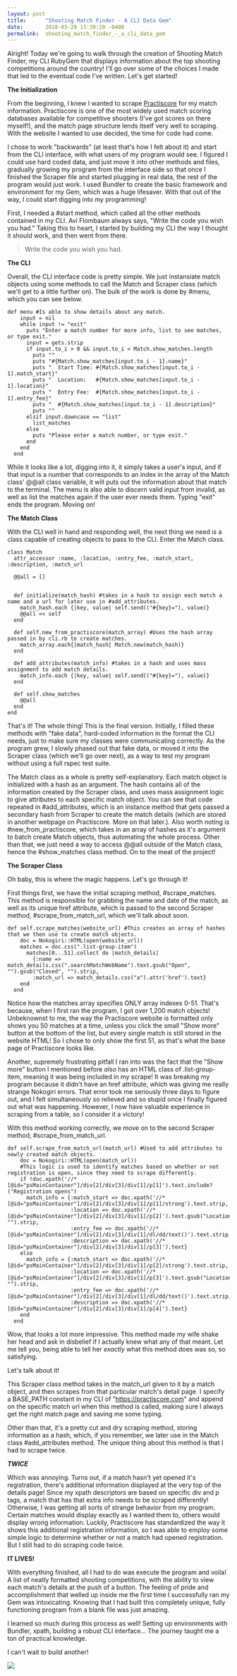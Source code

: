 ```yaml
---
layout: post
title:      "Shooting Match Finder - A CLI Data Gem"
date:       2018-03-29 13:39:20 -0400
permalink:  shooting_match_finder_-_a_cli_data_gem
---
```



Alright! Today we're going to walk through the creation of Shooting Match Finder, my CLI RubyGem that displays information about the top shooting competitions around the country! I'll go over some of the choices I made that led to the eventual code I've written. Let's get started!

**The Initialization**

From the beginning, I knew I wanted to scrape [Practiscore](http://practiscore.com/search/matches) for my match information. Practiscore is one of the most widely used match scoring databases available for competitive shooters (I've got scores on there myself!), and the match page structure lends itself very well to scraping. With the website I wanted to use decided, the time for code had come.

I chose to work "backwards" (at least that's how I felt about it) and start from the CLI interface, with what users of my program would see. I figured I could use hard coded data, and just move it into other methods and files, gradually growing my program from the interface side so that once I finished the Scraper file and started plugging in real data, the rest of the program would just work. I used Bundler to create the basic framework and environment for my Gem, which was a huge lifesaver. With that out of the way, I could start digging into my programming!

First, I needed a #start method, which called all the other methods contained in my CLI. Avi Flombaum always says, "Write the code you wish you had." Taking this to heart, I started by building my CLI the way I thought it should work, and then went from there.

> Write the code you wish you had.

**The CLI**

Overall, the CLI interface code is pretty simple. We just instansiate match objects using some methods to call the Match and Scraper class (which we'll get to a little further on). The bulk of the work is done by #menu, which you can see below.

```
def menu #Is able to show details about any match.
    input = nil
    while input != "exit"
      puts "Enter a match number for more info, list to see matches, or type exit."
      input = gets.strip
      if input.to_i > 0 && input.to_i < Match.show_matches.length
        puts ""
        puts "#{Match.show_matches[input.to_i - 1].name}"
        puts "  Start Time: #{Match.show_matches[input.to_i - 1].match_start}"
        puts "  Location:   #{Match.show_matches[input.to_i - 1].location}"
        puts "  Entry Fee:  #{Match.show_matches[input.to_i - 1].entry_fee}"
        puts "  #{Match.show_matches[input.to_i - 1].description}"
        puts ""
      elsif input.downcase == "list"
        list_matches
      else
        puts "Please enter a match number, or type exit."
      end
    end
  end
```
While it looks like a lot, digging into it, it simply takes a user's input, and if that input is a number that corresponds to an index in the array of the Match class' @@all class variable, it will puts out the information about that match to the terminal. The menu is also able to discern valid input from invalid, as well as list the matches again if the user ever needs them. Typing "exit" ends the program. Moving on!

**The Match Class**

With the CLI well in hand and responding well, the next thing we need is a class capable of creating objects to pass to the CLI. Enter the Match class.

```
class Match
  attr_accessor :name, :location, :entry_fee, :match_start, :description, :match_url

  @@all = []


  def initialize(match_hash) #takes in a hash to assign each match a name and a url for later use in #add_attributes.
    match_hash.each {|key, value| self.send(("#{key}="), value)}
    @@all << self
  end

  def self.new_from_practiscore(match_array) #Uses the hash array passed in by cli.rb to create matches.
    match_array.each{|match_hash| Match.new(match_hash)}
  end

  def add_attributes(match_info) #takes in a hash and uses mass assignment to add match details.
    match_info.each {|key, value| self.send(("#{key}="), value)}
  end

  def self.show_matches
    @@all
  end
end
```
That's it! The whole thing! This is the final version. Initially, I filled these methods with "fake data", hard-coded information in the format the CLI needs, just to make sure my classes were communicating correctly. As the program grew, I slowly phased out that fake data, or moved it into the Scraper class (which we'll go over next), as a way to test my program without using a full rspec test suite.  

The Match class as a whole is pretty self-explanatory. Each match object is initialized with a hash as an argument. The hash contains all of the information created by the Scraper class, and uses mass assignment logic to give attributes to each specific match object. You can see that code repeated in #add_attributes, which is an instance method that gets passed a secondary hash from Scraper to create the match details (which are stored in another webpage on Practiscore. More on that later.). Also worth noting is #new_from_practiscore, which takes in an array of hashes as it's argument to batch create Match objects, thus automating the whole process. Other than that, we just need a way to access @@all outside of the Match class, hence the #show_matches class method. On to the meat of the project!

**The Scraper Class**

Oh baby, this is where the magic happens. Let's go through it! 

First things first, we have the initial scraping method, #scrape_matches. This method is responsible for grabbing the name and date of the match, as well as its unique href attribute, which is passed to the second Scraper method, #scrape_from_match_url, which we'll talk about soon.

```
def self.scrape_matches(website_url) #This creates an array of hashes that we then use to create match objects.
    doc = Nokogiri::HTML(open(website_url))
    matches = doc.css(".list-group-item")
      matches[0...51].collect do |match_details|
        {:name => match_details.css(".searchMatchWebName").text.gsub("Open", "").gsub("Closed", "").strip,
        :match_url => match_details.css("a").attr('href').text}
    end
  end
```

Notice how the matches array specifies ONLY array indexes 0-51. That's because, when I first ran the program, I got over 1,200 match objects! Unbeknownst to me, the way the Practiscore website is formatted only shows you 50 matches at a time, unless you click the small "Show more" button at the bottom of the list, but every single match is still stored in the website HTML! So I chose to only show the first 51, as that's what the base page of Practiscore looks like.
	
Another, supremely frustrating pitfall I ran into was the fact that the "Show more" button I mentioned before *also* has an HTML class of .list-group-item, meaning it was being included in my scrape! It was breaking my program because it didn't have an href attribute, which was giving me really strange Nokogiri errors. That error took me seriously three days to figure out, and I felt simultaneously so relieved and so stupid once I finally figured out what was happening. However, I now have valuable experience in scraping from a table, so I consider it a victory!
	
With this method working correctly, we move on to the second Scraper method, #scrape_from_match_url.

```
def self.scrape_from_match_url(match_url) #Used to add attributes to newly created match objects.
    doc = Nokogiri::HTML(open(match_url))
    #This logic is used to identify matches based on whether or not registration is open, since they need to scrape differently.
    if !doc.xpath('//*[@id="psMainContainer"]/div[2]/div[3]/div[1]/p[1]').text.include?("Registration opens")
      match_info = {:match_start => doc.xpath('//*[@id="psMainContainer"]/div[2]/div[3]/div[1]/p[1]/strong').text.strip,
                    :location => doc.xpath('//*[@id="psMainContainer"]/div[2]/div[3]/div[1]/p[2]').text.gsub("Location:", "").strip,
                    :entry_fee => doc.xpath('//*[@id="psMainContainer"]/div[2]/div[3]/div[1]/dl/dd/text()').text.strip,
                    :description => doc.xpath('//*[@id="psMainContainer"]/div[2]/div[3]/div[1]/p[3]').text}
    else
      match_info = {:match_start => doc.xpath('//*[@id="psMainContainer"]/div[2]/div[3]/div[1]/p[2]/strong').text.strip,
                    :location => doc.xpath('//*[@id="psMainContainer"]/div[2]/div[3]/div[1]/p[3]').text.gsub("Location:", "").strip,
                    :entry_fee => doc.xpath('//*[@id="psMainContainer"]/div[2]/div[3]/div[1]/dl/dd/text()').text.strip,
                    :description => doc.xpath('//*[@id="psMainContainer"]/div[2]/div[3]/div[1]/p[4]').text}
    end
  end
```

Wow, that looks a lot more impressive. This method made my wife shake her head and ask in disbelief if I actually knew what any of that meant. Let me tell you, being able to tell her *exactly* what this method does was so, so satisfying.

Let's talk about it!

This Scraper class method takes in the match_url given to it by a match object, and then scrapes from that particular match's detail page. I specify a BASE_PATH constant in my CLI of "https://practiscore.com" and append on the specific match url when this method is called, making sure I always get the right match page and saving me some typing.

Other than that, it's a pretty cut and dry scraping method, storing information as a hash, which, if you remember, we later use in the Match class #add_attributes method. The unique thing about this method is that I had to scrape twice.

***TWICE***

Which was annoying. Turns out, if a match hasn't yet opened it's registration, there's additional information displayed at the very top of the details page! Since my xpath descriptors are based on specific div and p tags, a match that has that extra info needs to be scraped differently! Otherwise, I was getting all sorts of strange behavior from my program. Certain matches would display exactly as I wanted them to, others would display wrong information. Luckily, Practiscore has standardized the way it shows this additional registration information, so I was able to employ some simple logic to determine whether or not a match had opened registration. But I still had to do scraping code twice.

**IT LIVES!**

With everything finished, all I had to do was execute the program and voila! A list of neatly formatted shooting competitions, with the ability to view each match's details at the push of a button. The feeling of pride and accomplishment that welled up inside me the first time I successfully ran my Gem was intoxicating. Knowing that I had built this completely unique, fully functioning program from a blank file was just amazing.

I learned so much during this process as well! Setting up environments with Bundler, xpath, building a robust CLI interface... The journey taught me a ton of practical knowledge.

I can't wait to build another!

![](https://media.giphy.com/media/ziLadIVnOGCKk/giphy.gif)


